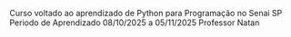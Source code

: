 Curso voltado ao aprendizado de Python para Programação no Senai SP
Periodo de Aprendizado 08/10/2025 a 05/11/2025
Professor Natan
